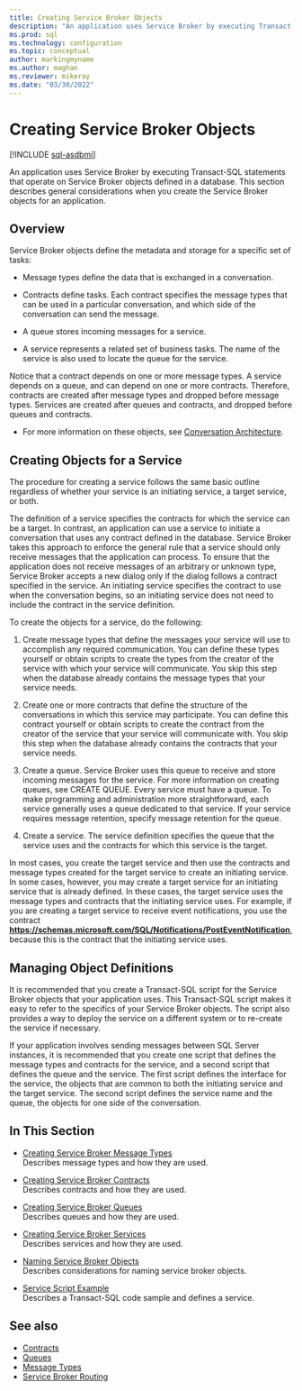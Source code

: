 ```yaml
---
title: Creating Service Broker Objects
description: "An application uses Service Broker by executing Transact-SQL statements that operate on Service Broker objects defined in a database."
ms.prod: sql
ms.technology: configuration
ms.topic: conceptual
author: markingmyname
ms.author: maghan
ms.reviewer: mikeray
ms.date: "03/30/2022"
---
```


# Creating Service Broker Objects

[!INCLUDE [sql-asdbmi](../../includes/applies-to-version/sql-asdbmi.md)]

An application uses Service Broker by executing Transact-SQL statements that operate on Service Broker objects defined in a database. This section describes general considerations when you create the Service Broker objects for an application.

## Overview
Service Broker objects define the metadata and storage for a specific set of tasks:

  - Message types define the data that is exchanged in a conversation.

  - Contracts define tasks. Each contract specifies the message types that can be used in a particular conversation, and which side of the conversation can send the message.

  - A queue stores incoming messages for a service.

  - A service represents a related set of business tasks. The name of the service is also used to locate the queue for the service.

Notice that a contract depends on one or more message types. A service depends on a queue, and can depend on one or more contracts. Therefore, contracts are created after message types and dropped before message types. Services are created after queues and contracts, and dropped before queues and contracts.

  - For more information on these objects, see [Conversation Architecture](conversation-architecture.md).

## Creating Objects for a Service
The procedure for creating a service follows the same basic outline regardless of whether your service is an initiating service, a target service, or both.

The definition of a service specifies the contracts for which the service can be a target. In contrast, an application can use a service to initiate a conversation that uses any contract defined in the database. Service Broker takes this approach to enforce the general rule that a service should only receive messages that the application can process. To ensure that the application does not receive messages of an arbitrary or unknown type, Service Broker accepts a new dialog only if the dialog follows a contract specified in the service. An initiating service specifies the contract to use when the conversation begins, so an initiating service does not need to include the contract in the service definition.

To create the objects for a service, do the following:

1.  Create message types that define the messages your service will use to accomplish any required communication. You can define these types yourself or obtain scripts to create the types from the creator of the service with which your service will communicate. You skip this step when the database already contains the message types that your service needs.

2.  Create one or more contracts that define the structure of the conversations in which this service may participate. You can define this contract yourself or obtain scripts to create the contract from the creator of the service that your service will communicate with. You skip this step when the database already contains the contracts that your service needs.

3.  Create a queue. Service Broker uses this queue to receive and store incoming messages for the service. For more information on creating queues, see CREATE QUEUE. Every service must have a queue. To make programming and administration more straightforward, each service generally uses a queue dedicated to that service. If your service requires message retention, specify message retention for the queue.

4.  Create a service. The service definition specifies the queue that the service uses and the contracts for which this service is the target.

In most cases, you create the target service and then use the contracts and message types created for the target service to create an initiating service. In some cases, however, you may create a target service for an initiating service that is already defined. In these cases, the target service uses the message types and contracts that the initiating service uses. For example, if you are creating a target service to receive event notifications, you use the contract **https://schemas.microsoft.com/SQL/Notifications/PostEventNotification**, because this is the contract that the initiating service uses.

## Managing Object Definitions
It is recommended that you create a Transact-SQL script for the Service Broker objects that your application uses. This Transact-SQL script makes it easy to refer to the specifics of your Service Broker objects. The script also provides a way to deploy the service on a different system or to re-create the service if necessary.

If your application involves sending messages between SQL Server instances, it is recommended that you create one script that defines the message types and contracts for the service, and a second script that defines the queue and the service. The first script defines the interface for the service, the objects that are common to both the initiating service and the target service. The second script defines the service name and the queue, the objects for one side of the conversation.

## In This Section
  - [Creating Service Broker Message Types](creating-service-broker-message-types.md)  
    Describes message types and how they are used.

  - [Creating Service Broker Contracts](creating-service-broker-contracts.md)  
    Describes contracts and how they are used.

  - [Creating Service Broker Queues](creating-service-broker-queues.md)  
    Describes queues and how they are used.

  - [Creating Service Broker Services](creating-service-broker-services.md)  
    Describes services and how they are used.

  - [Naming Service Broker Objects](naming-service-broker-objects.md)  
    Describes considerations for naming service broker objects.

  - [Service Script Example](service-script-example.md)  
    Describes a Transact-SQL code sample and defines a service.

## See also
- [Contracts](contracts.md)
- [Queues](queues.md)
- [Message Types](message-types.md)
- [Service Broker Routing](service-broker-routing.md)